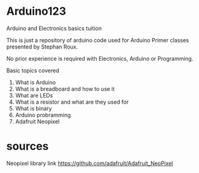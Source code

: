 # Arduino123
Arduino and Electronics basics tuition

This is just a repository of arduino code used for Arduino Primer classes presented by Stephan Roux.

No prior experience is required with Electronics, Arduino or Programming.

Basic topics covered
1) What is Arduino
2) What is a breadboard and how to use it
3) What are LEDs
4) What is a resistor and what are they used for
5) What is binary
6) Arduino probramming
7) Adafruit Neopixel

sources
=========
Neopixel library link https://github.com/adafruit/Adafruit_NeoPixel 
